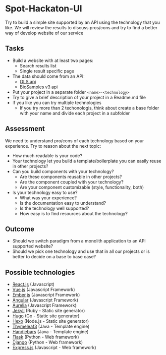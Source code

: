 # Spot-Hackaton-UI
Try to build a simple site supported by an API using the technology that you like. 
We will review the results to discuss pros/cons and try to find a better way of develop website of our service

## Tasks
- Build a website with at least two pages:
  - Search results list 
  - Single result specific page
- The data should come from an API:
  - [OLS api](http://www.ebi.ac.uk/ols/docs/api)
  - [BioSamples v3 api](https://www.ebi.ac.uk/biosamples/help/api)
- Put your project in a separate folder `<name>-<technology>`
- Try to give a brief description of your project in a Readme.md file
- If you like you can try multiple technologies
  - If you try more than 2 techonologis, think about create a base folder with your name and divide each project in a subfolder


## Assessment
We need to understand pro/cons of each technology based on your experience. Try to reason about the next topic:
- How much readable is your code?
- Your technology let you build a template/boilerplate you can easily reuse in other projects?
- Can you build components with your technology?
  - Are these components reusable in other projects?
  - Are the component coupled with your technology?
  - Are your component customizable (style, functionality, both)
- Is your technology easy to use?
  - What was your experience?
  - Is the documentation easy to understand?
  - Is the technology well supported?
  - How easy is to find resources about the technology?

## Outcome
- Should we switch paradigm from a monolith application to an API supported website?
- Should we pick one technology and use that in all our projects or is better to decide on a base to base case?

## Possible technologies
- [React.js](https://facebook.github.io/react/) (Javascript)
- [Vue.js](https://vuejs.org/) (Javascript Framework)
- [Ember.js](https://emberjs.com/) (Javascript Framework)
- [Angular](https://angular.io/) (Javascript Framework)
- [Aurelia](http://aurelia.io/) (Javascript Framework)
- [Jekyll](https://jekyllrb.com/) (Ruby - Static site generator)
- [Hugo](http://gohugo.io/) (Go - Static site generator)
- [Hexo](https://hexo.io/) (Node.js - Static site generator)
- [Thymeleaf3](http://www.thymeleaf.org/) (Java - Template engine)
- [Handlebars](https://jknack.github.io/handlebars.java/) (Java - Template engine)
- [Flask](http://flask.pocoo.org/) (Python - Web framework)
- [Django](https://www.djangoproject.com/) (Python - Web framework)
- [Express.js](https://expressjs.com/) (Javascript - Web framework)
